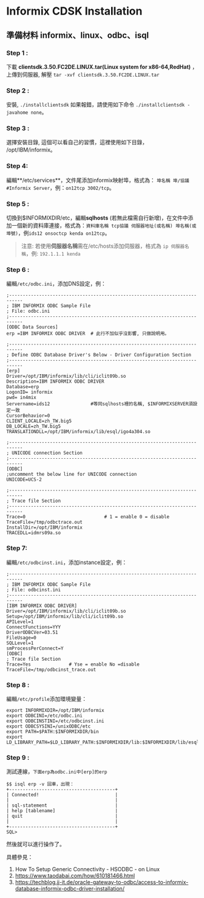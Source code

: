 # Informix CDSK Installation

##  準備材料 informix、linux、odbc、isql

### Step 1 :
下載 **clientsdk.3.50.FC2DE.LINUX.tar(Linux system for x86-64,RedHat)** ，上傳到伺服器,  解壓 `tar -xvf clientsdk.3.50.FC2DE.LINUX.tar`

### Step 2 :
安裝, `./installclientsdk` 如果報錯，請使用如下命令 `./installclientsdk -javahome none`。

### Step 3 :
選擇安裝目錄, 這個可以看自己的習慣，這裡使用如下目錄， /opt/IBM/informix。

### Step 4:
編輯**/etc/services**，文件尾添加informix映射埠，格式為：
`埠名稱 埠/協議  #Informix Server`，例：`on12tcp 3002/tcp`。

### Step 5 : 
切換到$INFORMIXDIR/etc，編輯**sqlhosts** (若無此檔需自行新增)，在文件中添加一個新的資料庫連接，格式為：`資料庫名稱 tcp協議 伺服器地址(或名稱) 埠名稱(或埠號)`，例`ids12 onsoctcp kenda on12tcp`。 

> 注意: 若使用**伺服器名稱**需在/etc/hosts添加伺服器，格式為 `ip 伺服器名稱`，例: `192.1.1.1 kenda`

### Step 6 :
編輯`/etc/odbc.ini`，添加DNS設定，例：

    ;---------------------------------------------------------------------------
    ; IBM INFORMIX ODBC Sample File
    ; File: odbc.ini
    ;---------------------------------------------------------------------------
    [ODBC Data Sources]
    erp =IBM INFORMIX ODBC DRIVER  # 此行不加似乎沒影響, 只做說明用。

    ;---------------------------------------------------------------------------
    ; Define ODBC Database Driver's Below - Driver Configuration Section
    ;---------------------------------------------------------------------------
    [erp]
    Driver=/opt/IBM/informix/lib/cli/iclit09b.so
    Description=IBM INFORMIX ODBC DRIVER
    Database=erp
    LogonID= informix
    pwd= in4mix
    Servername=ids12               #等同sqlhosts裡的名稱, $INFORMIXSERVER須設定一致
    CursorBehavior=0
    CLIENT_LOCALE=zh_TW.big5
    DB_LOCALE=zh_TW.big5
    TRANSLATIONDLL=/opt/IBM/informix/lib/esql/igo4a304.so
    
    ;---------------------------------------------------------------------------
    ; UNICODE connection Section
    ;---------------------------------------------------------------------------
    [ODBC]
    ;uncomment the below line for UNICODE connection
    UNICODE=UCS-2

    ;---------------------------------------------------------------------------
    ; Trace file Section
    ;---------------------------------------------------------------------------
    Trace=0                             # 1 = enable 0 = disable
    TraceFile=/tmp/odbctrace.out
    InstallDir=/opt/IBM/informix
    TRACEDLL=idmrs09a.so 

### Step 7:
編輯`/etc/odbcinst.ini`，添加instance設定，例：
  

    ;---------------------------------------------------------------------------
    ; IBM INFORMIX ODBC Sample File
    ; File: odbcinst.ini
    ;---------------------------------------------------------------------------
    [IBM INFORMIX ODBC DRIVER]
    Driver=/opt/IBM/informix/lib/cli/iclit09b.so
    Setup=/opt/IBM/informix/lib/cli/iclit09b.so
    APILevel=1
    ConnectFunctions=YYY
    DriverODBCVer=03.51
    FileUsage=0
    SQLLevel=1
    smProcessPerConnect=Y
    [ODBC]
	; Trace file Section
	Trace=Yes              # Yse = enable No =disable
	TraceFile=/tmp/odbcinst_trace.out

### Step 8 :

編輯`/etc/profile`添加環境變量：

    export INFORMIXDIR=/opt/IBM/informix
    export ODBCINI=/etc/odbc.ini
    export ODBCINSTINI=/etc/odbcinst.ini
    export ODBCSYSINI=/unixODBC/etc
    export PATH=$PATH:$INFORMIXDIR/bin
    export LD_LIBRARY_PATH=$LD_LIBRARY_PATH:$INFORMIXDIR/lib:$INFORMIXDIR/lib/esql

### Step 9 :
測試連線，`下面erp為odbc.ini中[erp]的erp`

    $$ isql erp -v 回車，出現：
    +---------------------------------------+
    | Connected!                            |
    |                                       |
    | sql-statement                         |
    | help [tablename]                      |
    | quit                                  |
    |                                       |
    +---------------------------------------+
    SQL>

然後就可以進行操作了。

具體參見：
1. How To Setup Generic Connectivity - HSODBC - on Linux
2. https://www.taodabai.com/how/610181466.html
3. https://techblog.jj-it.de/oracle-gateway-to-odbc/access-to-informix-database-informix-odbc-driver-installation/